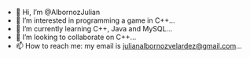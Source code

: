 - 👋 Hi, I’m @AlbornozJulian
- 👀 I’m interested in programming a game in C++...
- 🌱 I’m currently learning C++, Java and MySQL...
- 💞️ I’m looking to collaborate on C++...
- 📫 How to reach me: my email is julianalbornozvelardez@gmail.com...

<!--
**AlbornozJulian/AlbornozJulian** is a ✨ _special_ ✨ repository because its `README.md` (this file) appears on your GitHub profile.

Here are some ideas to get you started:

- 🔭 I’m currently working on ...
- 🌱 I’m currently learning ...
- 👯 I’m looking to collaborate on ...
- 🤔 I’m looking for help with ...
- 💬 Ask me about ...
- 📫 How to reach me: ...
- 😄 Pronouns: ...
- ⚡ Fun fact: ...
-->
